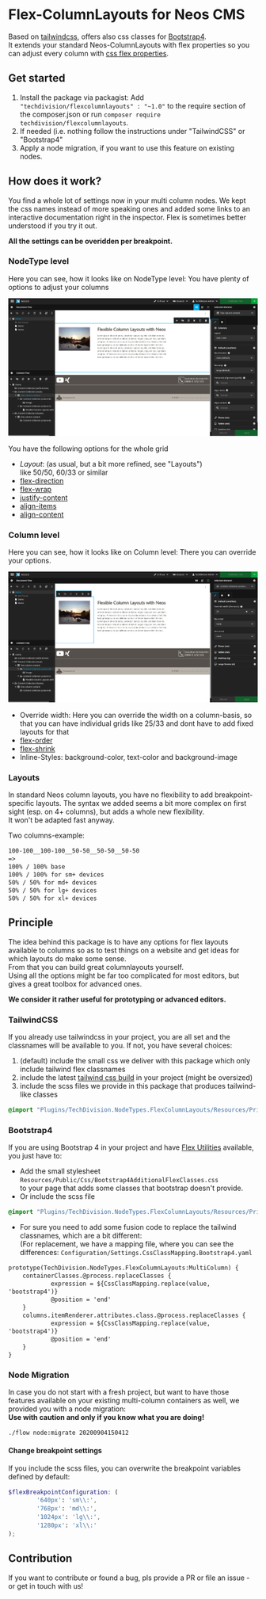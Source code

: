 # Flex-ColumnLayouts for Neos CMS
Based on [tailwindcss](https://tailwindcss.com/), offers also css classes for [Bootstrap4](https://getbootstrap.com/docs/4.4/utilities/flex/).  
It extends your standard Neos-ColumnLayouts with flex properties so you can adjust every column with [css flex properties](https://css-tricks.com/snippets/css/a-guide-to-flexbox/).

## Get started
1. Install the package via packagist: Add `"techdivision/flexcolumnlayouts" : "~1.0"` to the require section of the composer.json or run `composer require techdivision/flexcolumnlayouts`.
2. If needed (i.e. nothing follow the instructions under "TailwindCSS" or "Bootstrap4"
3. Apply a node migration, if you want to use this feature on existing nodes. 

## How does it work?
You find a whole lot of settings now in your multi column nodes. 
We kept the css names instead of more speaking ones and added some links to an interactive documentation right in the inspector.
Flex is sometimes better understood if you try it out.  

**All the settings can be overidden per breakpoint.**


### NodeType level
Here you can see, how it looks like on NodeType level: You have plenty of options to adjust your columns

![NodeType level](Documentation/assets/FlexColumnLayouts-NodeType.png "NodeType level")

You have the following options for the whole grid  
* _Layout_: (as usual, but a bit more refined, see "Layouts")  
like 50/50, 60/33 or similar
* [flex-direction](https://yoksel.github.io/flex-cheatsheet/#section-flex-direction) 
* [flex-wrap](https://yoksel.github.io/flex-cheatsheet/#section-flex-wrap)
* [justify-content](https://yoksel.github.io/flex-cheatsheet/#section-justify-content)
* [align-items](https://yoksel.github.io/flex-cheatsheet/#section-align-items-self)
* [align-content](https://yoksel.github.io/flex-cheatsheet/#section-align-content)


### Column level 

Here you can see, how it looks like on Column level: There you can override your options.

![Column level](Documentation/assets/FlexColumnLayouts-Column.png "Column level")


* Override width: Here you can override the width on a column-basis, so that you can have individual grids like 25/33 and dont have to add fixed layouts for that
* [flex-order](https://yoksel.github.io/flex-cheatsheet/#section-order)
* [flex-shrink](https://yoksel.github.io/flex-cheatsheet/#section-flex-shrink)
* Inline-Styles: background-color, text-color and background-image

### Layouts
In standard Neos column layouts, you have no flexibility to add breakpoint-specific layouts.
The syntax we added seems a bit more complex on first sight (esp. on 4+ columns), but adds a whole new flexibility.  
It won't be adapted fast anyway.

Two columns-example:

```
100-100__100-100__50-50__50-50__50-50
=> 
100% / 100% base
100% / 100% for sm+ devices
50% / 50% for md+ devices
50% / 50% for lg+ devices
50% / 50% for xl+ devices
```

## Principle
The idea behind this package is to have any options for flex layouts available to columns so as to 
test things on a website and get ideas for which layouts do make some sense.  
From that you can build great columnlayouts yourself.  
Using all the options might be far too complicated for most editors, but gives a great toolbox for advanced ones.

**We consider it rather useful for prototyping or advanced editors.**

### TailwindCSS
If you already use tailwindcss in your project, you are all set and the classnames will be available to you.
If not, you have several choices:
1. (default) include the small css we deliver with this package which only include tailwind flex classnames 
2. include the latest [tailwind css build](https://tailwindcss.com/docs/installation) in your project (might be oversized)
3. include the scss files we provide in this package that produces tailwind-like classes
```scss
@import "Plugins/TechDivision.NodeTypes.FlexColumnLayouts/Resources/Private/Scss/TailwindFlexClasses";
```

### Bootstrap4
If you are using Bootstrap 4 in your project and have [Flex Utilities](https://getbootstrap.com/docs/4.4/utilities/flex/) available, you just have to:
* Add the small stylesheet 
`Resources/Public/Css/Bootstrap4AdditionalFlexClasses.css`  
to your page that adds some classes that bootstrap doesn't provide.
* Or include the scss file
```scss
@import "Plugins/TechDivision.NodeTypes.FlexColumnLayouts/Resources/Private/Scss/Bootstrap4AdditionalFlexClasses";
```
* For sure you need to add some fusion code to replace the tailwind classnames, which are a bit different:  
(For replacement, we have a mapping file, where you can see the differences: `Configuration/Settings.CssClassMapping.Bootstrap4.yaml` 
```
prototype(TechDivision.NodeTypes.FlexColumnLayouts:MultiColumn) {
    containerClasses.@process.replaceClasses {
            expression = ${CssClassMapping.replace(value, 'bootstrap4')}
            @position = 'end'
    }
    columns.itemRenderer.attributes.class.@process.replaceClasses {
            expression = ${CssClassMapping.replace(value, 'bootstrap4')}
            @position = 'end'
    }
}
```

### Node Migration
In case you do not start with a fresh project, but want to have those features available on your existing multi-column containers as well, we provided you with a node migration:  
**Use with caution and only if you know what you are doing!**

```shell
./flow node:migrate 20200904150412
```

#### Change breakpoint settings

If you include the scss files, you can overwrite the breakpoint variables defined by default:

```scss
$flexBreakpointConfiguration: (
        '640px': 'sm\\:',
        '768px': 'md\\:',
        '1024px': 'lg\\:',
        '1280px': 'xl\\:'
);
```
## Contribution
If you want to contribute or found a bug, pls provide a PR or file an issue - or get in touch with us!
 